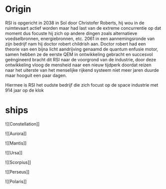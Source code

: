 # Origin

RSI is opgericht in 2038 in Sol door Christofer Roberts, hij wou in de ruimtevaart actief worden maar had last van de extreme concurrentie op dat moment dus focuste hij zich op andere dingen zoals alternatieve voedselbronnen, energiebronnen, etc.
2061 in een aannemingsronde van zijn bedrijf nam hij doctor robert childrish aan. Doctor robert had een theorie van een bijna licht aandrijving genaamd de quantum enfusie motor, samen hebben ze de eerste QEM in ontwikkeling gebracht en succesvol geëngineerd bracht dit RSI naar de voorgrond van de industrie, door deze ontwikkeling vloog de mensheid naar een nieuw tijdperk doordat reizen naar het uiterste van het menselijke rijkend systeem niet meer jaren duurde maar hooguit een paar dagen.

Hiermee is RSI het oudste bedrijf die zich focust op de space industrie met 914 jaar op de klok


# ships

![[Constellation]]

![[Aurora]]

![[Mantis]]

![[Ursa]]

![[Scorpius]]

![[Perseus]]

![[Polaris]]